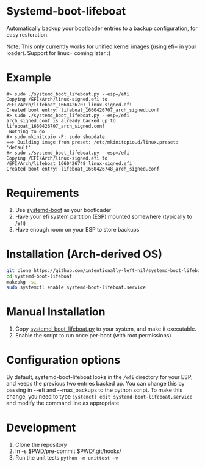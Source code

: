 # Systemd-boot-lifeboat

Automatically backup your bootloader entries to a backup configuration, for easy restoration.

Note: This only currently works for unified kernel images (using efi= in your loader). Support for linux= coming later :)

# Example

```
#> sudo ./systemd_boot_lifeboat.py --esp=/efi
Copying /EFI/Arch/linux-signed.efi to /EFI/Arch/lifeboat_1660426707_linux-signed.efi
Created boot entry: lifeboat_1660426707_arch_signed.conf
#> sudo ./systemd_boot_lifeboat.py --esp=/efi
arch_signed.conf is already backed up to lifeboat_1660426707_arch_signed.conf
 Nothing to do
#> sudo mkinitcpio -P; sudo sbupdate
==> Building image from preset: /etc/mkinitcpio.d/linux.preset: 'default'
#> sudo ./systemd_boot_lifeboat.py --esp=/efi
Copying /EFI/Arch/linux-signed.efi to /EFI/Arch/lifeboat_1660426748_linux-signed.efi
Created boot entry: lifeboat_1660426748_arch_signed.conf
```

# Requirements

1. Use [systemd-boot](https://wiki.archlinux.org/title/Systemd-boot) as your bootloader
1. Have your efi system partition (ESP) mounted somewhere (typically to /efi)
1. Have enough room on your ESP to store backups

# Installation (Arch-derived OS)

```sh
git clone https://github.com/intentionally-left-nil/systemd-boot-lifeboat.git
cd systemd-boot-lifeboat
makepkg -si
sudo systemctl enable systemd-boot-lifeboat.service
```

# Manual Installation

1. Copy [systemd_boot_lifeboat.py](/systemd_boot_lifeboat.py) to your system, and make it executable.
1. Enable the script to run once per-boot (with root permissions)

# Configuration options

By default, systemd-boot-lifeboat looks in the `/efi` directory for your ESP, and keeps the previous two entries backed up. You can change this by passing in --efi and --max_backups to the python script. To make this change, you need to type `systemctl edit systemd-boot-lifeboat.service` and modify the command line as appropriate

# Development

1. Clone the repository
1. ln -s $PWD/pre-commit $PWD/.git/hooks/
1. Run the unit tests `python -m unittest -v `
